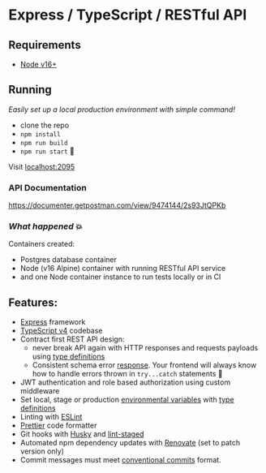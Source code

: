 # Express / TypeScript /  RESTful API

## Requirements

- [Node v16+](https://nodejs.org/)

## Running

_Easily set up a local production environment with simple command!_

- clone the repo
- `npm install` 
- `npm run build` 
- `npm run start` 🚀

Visit [localhost:2095](http://localhost:2095/) 

### API Documentation 
https://documenter.getpostman.com/view/9474144/2s93JtQPKb

### _What happened_ 💥

Containers created:

- Postgres database container
- Node (v16 Alpine) container with running RESTful API service
- and one Node container instance to run tests locally or in CI

## Features:

- [Express](https://github.com/expressjs/express) framework
- [TypeScript v4](https://github.com/microsoft/TypeScript) codebase
- Contract first REST API design:
  - never break API again with HTTP responses and requests payloads using [type definitions](./src/types/express/index.d.ts)
  - Consistent schema error [response](./src/utils/response/custom-error/types.ts). Your frontend will always know how to handle errors thrown in `try...catch` statements 💪
- JWT authentication and role based authorization using custom middleware
- Set local, stage or production [environmental variables](./config) with [type definitions](./src/types/ProcessEnv.d.ts)
- Linting with [ESLint](https://eslint.org/)
- [Prettier](https://prettier.io/) code formatter
- Git hooks with [Husky](https://github.com/typicode/husky) and [lint-staged](https://github.com/okonet/lint-staged)
- Automated npm dependency updates with [Renovate](https://github.com/renovatebot/renovate) (set to patch version only)
- Commit messages must meet [conventional commits](https://www.conventionalcommits.org/en/v1.0.0/) format.  
